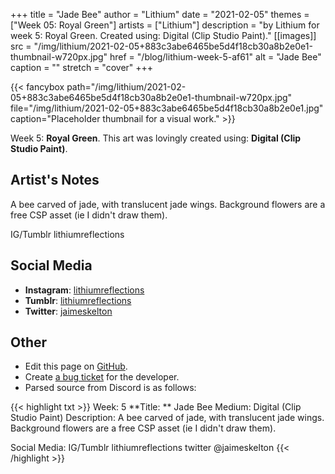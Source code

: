 +++
title =       "Jade Bee"
author =      "Lithium"
date =        "2021-02-05"
themes =      ["Week 05: Royal Green"]
artists =     ["Lithium"]
description = "by Lithium for week 5: Royal Green. Created using: Digital (Clip Studio Paint)."
[[images]]
      src = "/img/lithium/2021-02-05+883c3abe6465be5d4f18cb30a8b2e0e1-thumbnail-w720px.jpg"
      href = "/blog/lithium-week-5-af61"
      alt = "Jade Bee"
      caption = ""
      stretch = "cover"
+++


{{< fancybox path="/img/lithium/2021-02-05+883c3abe6465be5d4f18cb30a8b2e0e1-thumbnail-w720px.jpg" file="/img/lithium/2021-02-05+883c3abe6465be5d4f18cb30a8b2e0e1.jpg" caption="Placeholder thumbnail for a visual work." >}}


Week 5: **Royal Green**. This art was lovingly created using: **Digital (Clip Studio Paint)**.

## Artist's Notes

A bee carved of jade, with translucent jade wings. Background flowers are a free CSP asset (ie I didn't draw them).

IG/Tumblr lithiumreflections

## Social Media

- **Instagram**: <a href='https://instagram.com/lithiumreflections' target='_blank'>lithiumreflections</a>
- **Tumblr**: <a href='https://lithiumreflections.tumblr.com' target='_blank'>lithiumreflections</a>
- **Twitter**: <a href='https://twitter.com/jaimeskelton' target='_blank'>jaimeskelton</a>

## Other

- Edit this page on [GitHub](https://github.com/teaminkling/web-refresh/edit/main/content/blog/lithium-week-5-af61.md).
- Create [a bug ticket](https://github.com/teaminkling/web-refresh/issues/new?assignees=&labels=bug&template=problem-report.md&title=) for the developer.
- Parsed source from Discord is as follows:

{{< highlight txt >}}
Week: 5
**Title:  ** Jade Bee
Medium: Digital (Clip Studio Paint)
Description: A bee carved of jade, with translucent jade wings. Background flowers are a free CSP asset (ie I didn't draw them).

Social Media: IG/Tumblr lithiumreflections twitter @jaimeskelton
{{< /highlight >}}